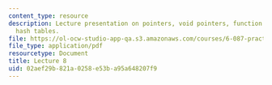 ```yaml
---
content_type: resource
description: Lecture presentation on pointers, void pointers, function pointers, and
  hash tables.
file: https://ol-ocw-studio-app-qa.s3.amazonaws.com/courses/6-087-practical-programming-in-c-january-iap-2010/02aef29b821a0258e53ba95a648207f9_MIT6_087IAP10_lec08.pdf
file_type: application/pdf
resourcetype: Document
title: Lecture 8
uid: 02aef29b-821a-0258-e53b-a95a648207f9
---
```


